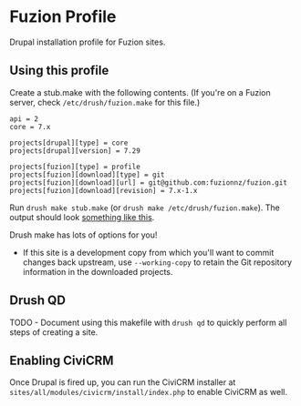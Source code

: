 Fuzion Profile
==============

Drupal installation profile for Fuzion sites.

Using this profile
------------------

Create a stub.make with the following contents. (If you're on a Fuzion server, check `/etc/drush/fuzion.make` for this file.)

    api = 2
    core = 7.x
    
    projects[drupal][type] = core
    projects[drupal][version] = 7.29
    
    projects[fuzion][type] = profile
    projects[fuzion][download][type] = git
    projects[fuzion][download][url] = git@github.com:fuzionnz/fuzion.git
    projects[fuzion][download][revision] = 7.x-1.x

Run `drush make stub.make` (or `drush make /etc/drush/fuzion.make`). The output should look [something like this](https://gist.github.com/xurizaemon/91f10c44ce712a6b1663).

Drush make has lots of options for you!

* If this site is a development copy from which you'll want to commit changes back upstream, use `--working-copy` to retain the Git repository information in the downloaded projects.

Drush QD
--------

TODO - Document using this makefile with `drush qd` to quickly perform all steps of creating a site.

Enabling CiviCRM
----------------

Once Drupal is fired up, you can run the CiviCRM installer at `sites/all/modules/civicrm/install/index.php` to enable CiviCRM as well.
